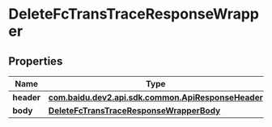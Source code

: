 

# DeleteFcTransTraceResponseWrapper


## Properties

Name | Type | Description | Notes
------------ | ------------- | ------------- | -------------
**header** | [**com.baidu.dev2.api.sdk.common.ApiResponseHeader**](com.baidu.dev2.api.sdk.common.ApiResponseHeader.md) |  |  [optional]
**body** | [**DeleteFcTransTraceResponseWrapperBody**](DeleteFcTransTraceResponseWrapperBody.md) |  |  [optional]



